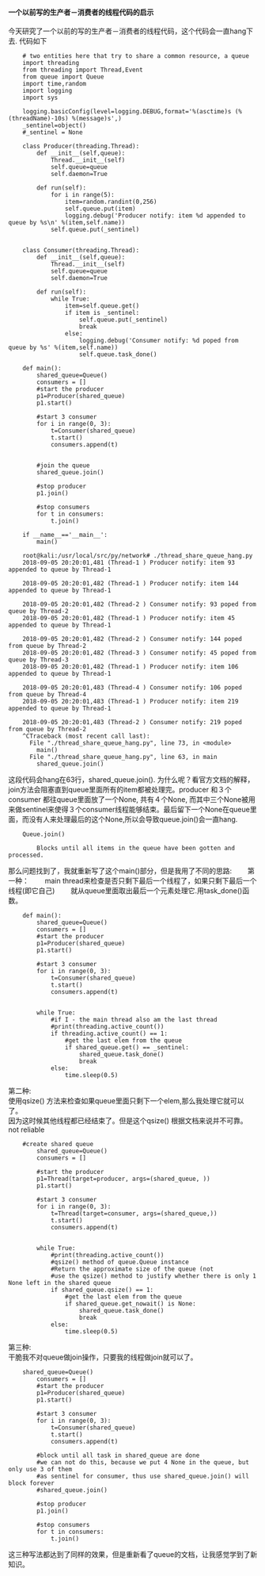 #### 一个以前写的生产者－消费者的线程代码的启示

今天研究了一个以前的写的生产者－消费者的线程代码，这个代码会一直hang下去. 代码如下

        # two entities here that try to share a common resource, a queue
        import threading
        from threading import Thread,Event
        from queue import Queue
        import time,random
        import logging
        import sys

        logging.basicConfig(level=logging.DEBUG,format='%(asctime)s (%(threadName)-10s) %(message)s',)
        _sentinel=object()
        #_sentinel = None

        class Producer(threading.Thread):
            def __init__(self,queue):
                Thread.__init__(self)
                self.queue=queue
                self.daemon=True

            def run(self):
                for i in range(5):
                    item=random.randint(0,256)
                    self.queue.put(item)
                    logging.debug('Producer notify: item %d appended to queue by %s\n' %(item,self.name))
                self.queue.put(_sentinel)
                

        class Consumer(threading.Thread):
            def __init__(self,queue):
                Thread.__init__(self)
                self.queue=queue
                self.daemon=True
            
            def run(self):
                while True:
                    item=self.queue.get()
                    if item is _sentinel:
                        self.queue.put(_sentinel)
                        break
                    else:
                        logging.debug('Consumer notify: %d poped from queue by %s' %(item,self.name))
                        self.queue.task_done()

        def main():
            shared_queue=Queue()
            consumers = []
            #start the producer
            p1=Producer(shared_queue)
            p1.start()
           
            #start 3 consumer
            for i in range(0, 3):
                t=Consumer(shared_queue)
                t.start()
                consumers.append(t)

             
            #join the queue
            shared_queue.join()
            
            #stop producer
            p1.join()
            
            #stop consumers
            for t in consumers:
                t.join()

        if __name__=='__main__':
            main()

        root@kali:/usr/local/src/py/network# ./thread_share_queue_hang.py
        2018-09-05 20:20:01,481 (Thread-1 ) Producer notify: item 93 appended to queue by Thread-1

        2018-09-05 20:20:01,482 (Thread-1 ) Producer notify: item 144 appended to queue by Thread-1

        2018-09-05 20:20:01,482 (Thread-2 ) Consumer notify: 93 poped from queue by Thread-2
        2018-09-05 20:20:01,482 (Thread-1 ) Producer notify: item 45 appended to queue by Thread-1

        2018-09-05 20:20:01,482 (Thread-2 ) Consumer notify: 144 poped from queue by Thread-2
        2018-09-05 20:20:01,482 (Thread-3 ) Consumer notify: 45 poped from queue by Thread-3
        2018-09-05 20:20:01,482 (Thread-1 ) Producer notify: item 106 appended to queue by Thread-1

        2018-09-05 20:20:01,483 (Thread-4 ) Consumer notify: 106 poped from queue by Thread-4
        2018-09-05 20:20:01,483 (Thread-1 ) Producer notify: item 219 appended to queue by Thread-1

        2018-09-05 20:20:01,483 (Thread-2 ) Consumer notify: 219 poped from queue by Thread-2
        ^CTraceback (most recent call last):
          File "./thread_share_queue_hang.py", line 73, in <module>
            main()
          File "./thread_share_queue_hang.py", line 63, in main
            shared_queue.join()

这段代码会hang在63行，shared_queue.join().    为什么呢？看官方文档的解释，join方法会阻塞直到queue里面所有的item都被处理完。producer   和３个consumer 都往queue里面放了一个None, 共有４个None, 而其中三个None被用来做sentinel来使得３个consumer线程能够结束。最后留下一个None在queue里面，而没有人来处理最后的这个None,所以会导致queue.join()会一直hang.  


        Queue.join()

            Blocks until all items in the queue have been gotten and processed.

那么问题找到了，我就重新写了这个main()部分，但是我用了不同的思路:　　
第一种：　　
main thread来检查是否只剩下最后一个线程了，如果只剩下最后一个线程(即它自己)　　
就从queue里面取出最后一个元素处理它.用task_done()函数。　　

        def main():
            shared_queue=Queue()
            consumers = []
            #start the producer
            p1=Producer(shared_queue)
            p1.start()
           
            #start 3 consumer
            for i in range(0, 3):
                t=Consumer(shared_queue)
                t.start()
                consumers.append(t)

             
            while True:
                #if I - the main thread also am the last thread
                #print(threading.active_count())
                if threading.active_count() == 1:
                    #get the last elem from the queue
                    if shared_queue.get() == _sentinel:
                        shared_queue.task_done()
                        break
                else:
                    time.sleep(0.5)


第二种:  
使用qsize() 方法来检查如果queue里面只剩下一个elem,那么我处理它就可以了。  
因为这时候其他线程都已经结束了。但是这个qsize() 根据文档来说并不可靠。not reliable  

        #create shared queue
            shared_queue=Queue()
            consumers = []

            #start the producer
            p1=Thread(target=producer, args=(shared_queue, ))
            p1.start()
           
            #start 3 consumer
            for i in range(0, 3):
                t=Thread(target=consumer, args=(shared_queue,))
                t.start()
                consumers.append(t)

             
            while True:
                #print(threading.active_count())
                #qsize() method of queue.Queue instance
                #Return the approximate size of the queue (not
                #use the qsize() method to justify whether there is only 1 None left in the shared queue
                if shared_queue.qsize() == 1:
                    #get the last elem from the queue
                    if shared_queue.get_nowait() is None:
                        shared_queue.task_done()
                        break
                else:
                    time.sleep(0.5)


第三种:  
干脆我不对queue做join操作，只要我的线程做join就可以了。  

        shared_queue=Queue()
            consumers = []
            #start the producer
            p1=Producer(shared_queue)
            p1.start()
           
            #start 3 consumer
            for i in range(0, 3):
                t=Consumer(shared_queue)
                t.start()
                consumers.append(t)

            #block until all task in shared_queue are done
            #we can not do this, because we put 4 None in the queue, but only use 3 of them
            #as sentinel for consumer, thus use shared_queue.join() will block forever
            #shared_queue.join()
            
            #stop producer
            p1.join()
            
            #stop consumers
            for t in consumers:
                t.join()


这三种写法都达到了同样的效果，但是重新看了queue的文档，让我感觉学到了新知识。